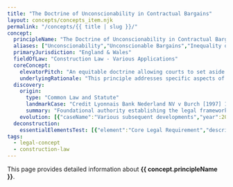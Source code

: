 ```yaml
---
title: "The Doctrine of Unconscionability in Contractual Bargains"
layout: concepts/concepts_item.njk
permalink: "/concepts/{{ title | slug }}/"
concept:
  principleName: "The Doctrine of Unconscionability in Contractual Bargains"
  aliases: ["Unconscionability","Unconscionable Bargains","Inequality of Bargaining Power","Unfair Contracts"]
  primaryJurisdiction: "England & Wales"
  fieldOfLaw: "Construction Law - Various Applications"
  coreConcept:
    elevatorPitch: "An equitable doctrine allowing courts to set aside contracts where one party has unfairly exploited the other's weakness, ignorance, or necessity."
    underlyingRationale: "This principle addresses specific aspects of construction law relationships and liabilities, providing structured legal framework for the doctrine of unconscionability in contractual bargains issues."
  discovery:
    origin:
      type: "Common Law and Statute"
      landmarkCase: "Credit Lyonnais Bank Nederland NV v Burch [1997] 1 All ER 144"
      summary: "Foundational authority establishing the legal framework for the doctrine of unconscionability in contractual bargains in construction and commercial law contexts."
    evolution: [{"caseName":"Various subsequent developments","year":2000,"contribution":"Continued judicial and legislative refinement of the principle's application and scope in modern construction law."}]
  deconstruction:
    essentialElementsTest: [{"element":"Core Legal Requirement","description":"The fundamental requirement that must be established to successfully apply the doctrine of unconscionability in contractual bargains in construction law contexts."},{"element":"Factual Foundation","description":"The specific factual circumstances that must exist to trigger application of this legal principle."},{"element":"Legal Consequence Test","description":"The test for determining when the principle's legal consequences should apply to the particular circumstances."}]
tags: 
  - legal-concept
  - construction-law
---
```


This page provides detailed information about **{{ concept.principleName }}**.
